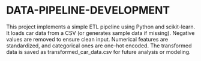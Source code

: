 # DATA-PIPELINE-DEVELOPMENT

This project implements a simple ETL pipeline using Python and scikit-learn.
It loads car data from a CSV (or generates sample data if missing).
Negative values are removed to ensure clean input.
Numerical features are standardized, and categorical ones are one-hot encoded.
The transformed data is saved as transformed_car_data.csv for future analysis or modeling.



